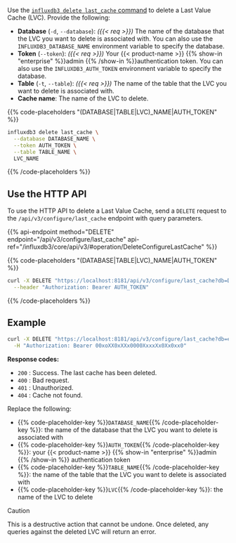 
Use the [`influxdb3 delete last_cache` command](/influxdb3/version/reference/cli/influxdb3/delete/last_cache/)
to delete a Last Value Cache (LVC). Provide the following:

- **Database** (`-d`, `--database`): _({{< req >}})_ The name of the database
  that the LVC you want to delete is associated with. You can also use the
  `INFLUXDB3_DATABASE_NAME` environment variable to specify the database.
- **Token** (`--token`): _({{< req >}})_ Your {{< product-name >}}
  {{% show-in "enterprise" %}}admin {{% /show-in %}}authentication token.
  You can also use the `INFLUXDB3_AUTH_TOKEN` environment variable to specify
  the database.
- **Table** (`-t`, `--table`): _({{< req >}})_ The name of the table that the
  LVC you want to delete is associated with.
- **Cache name**: The name of the LVC to delete.

{{% code-placeholders "(DATABASE|TABLE|LVC)_NAME|AUTH_TOKEN" %}}
```bash
influxdb3 delete last_cache \
  --database DATABASE_NAME \
  --token AUTH_TOKEN \
  --table TABLE_NAME \
  LVC_NAME
```
{{% /code-placeholders %}}

## Use the HTTP API

To use the HTTP API to delete a Last Value Cache, send a `DELETE` request to the `/api/v3/configure/last_cache` endpoint with query parameters.

{{% api-endpoint method="DELETE" endpoint="/api/v3/configure/last_cache" api-ref="/influxdb3/core/api/v3/#operation/DeleteConfigureLastCache" %}}

{{% code-placeholders "(DATABASE|TABLE|LVC)_NAME|AUTH_TOKEN" %}}
```bash
curl -X DELETE "https://localhost:8181/api/v3/configure/last_cache?db=DATABASE_NAME&table=TABLE_NAME&name=LVC_NAME" \
  --header "Authorization: Bearer AUTH_TOKEN"
```
{{% /code-placeholders %}}

## Example

```bash
curl -X DELETE "https://localhost:8181/api/v3/configure/last_cache?db=example-db&table=home&name=homeLastCache" \
  -H "Authorization: Bearer 00xoXX0xXXx0000XxxxXx0Xx0xx0"
```

**Response codes:**

- `200` : Success. The last cache has been deleted.
- `400` : Bad request.
- `401` : Unauthorized.
- `404` : Cache not found.

Replace the following:

- {{% code-placeholder-key %}}`DATABASE_NAME`{{% /code-placeholder-key %}}:
  the name of the database that the LVC you want to delete is associated with
- {{% code-placeholder-key %}}`AUTH_TOKEN`{{% /code-placeholder-key %}}:
  your {{< product-name >}} {{% show-in "enterprise" %}}admin {{% /show-in %}}
  authentication token
- {{% code-placeholder-key %}}`TABLE_NAME`{{% /code-placeholder-key %}}:
  the name of the table that the LVC you want to delete is associated with
- {{% code-placeholder-key %}}`LVC`{{% /code-placeholder-key %}}:
  the name of the LVC to delete

> [!Caution]
> This is a destructive action that cannot be undone. Once deleted, any queries
> against the deleted LVC will return an error.
